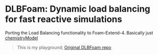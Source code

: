 # DLBFoam: Dynamic load balancing for fast reactive simulations

Porting the Load Balancing functionality to Foam-Extend-4.
Basically just [chemistryModel](src/thermophysicalModels/chemistryModel)

> This is my playground; [Original DLBFoam repo](https://github.com/Aalto-CFD/DLBFoam)
